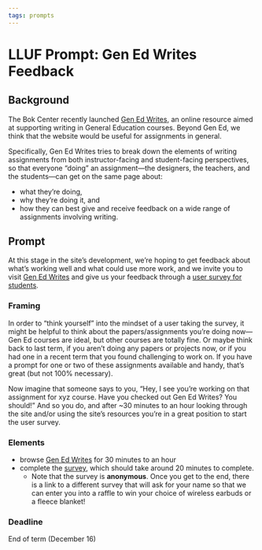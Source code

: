```yaml
---
tags: prompts
---
```


# LLUF Prompt: Gen Ed Writes Feedback

## Background
The Bok Center recently launched [Gen Ed Writes](https://genedwrites.fas.harvard.edu), an online resource aimed at supporting writing in General Education courses. Beyond Gen Ed, we think that the website would be useful for assignments in general. 

Specifically, Gen Ed Writes tries to break down the elements of writing assignments from both instructor-facing and student-facing perspectives, so that everyone “doing” an assignment—the designers, the teachers, and the students—can get on the same page about:
* what they’re doing,
* why they’re doing it, and 
* how they can best give and receive feedback on a wide range of assignments involving writing. 

## Prompt
At this stage in the site’s development, we’re hoping to get feedback about what’s working well and what could use more work, and we invite you to visit [Gen Ed Writes](https://genedwrites.fas.harvard.edu) and give us your feedback through a [user survey for students](https://harvard.az1.qualtrics.com/jfe/form/SV_3I6WT0a8rpoTR7U). 

### Framing
In order to “think yourself” into the mindset of a user taking the survey, it might be helpful to think about the papers/assignments you’re doing now—Gen Ed courses are ideal, but other courses are totally fine. Or maybe think back to last term, if you aren’t doing any papers or projects now, or if you had one in a recent term that you found challenging to work on. If you have a prompt for one or two of these assignments available and handy, that’s great (but not 100% necessary).

Now imagine that someone says to you, “Hey, I see you’re working on that assignment for xyz course. Have you checked out Gen Ed Writes? You should!” And so you do, and after ~30 minutes to an hour looking through the site and/or using the site’s resources you’re in a great position to start the user survey.

### Elements
* browse [Gen Ed Writes](https://genedwrites.fas.harvard.edu) for 30 minutes to an hour
* complete the [survey](https://harvard.az1.qualtrics.com/jfe/form/SV_3I6WT0a8rpoTR7U), which should take around 20 minutes to complete.
    * Note that the survey is **anonymous**. Once you get to the end, there is a link to a different survey that will ask for your name so that we can enter you into a raffle to win your choice of wireless earbuds or a fleece blanket!

### Deadline
End of term (December 16)